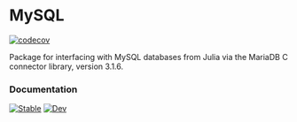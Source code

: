 
# MySQL

[![codecov](https://codecov.io/gh/JuliaDatabases/MySQL.jl/branch/master/graph/badge.svg)](https://codecov.io/gh/JuliaDatabases/MySQL.jl)

Package for interfacing with MySQL databases from Julia via the MariaDB C connector library, version 3.1.6.

### Documentation

[![Stable](https://img.shields.io/badge/docs-stable-blue.svg)](https://juliadatabases.github.io/MySQL.jl/stable)
[![Dev](https://img.shields.io/badge/docs-dev-blue.svg)](https://juliadatabases.github.io/MySQL.jl/dev)
